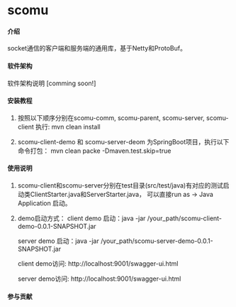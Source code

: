 # scomu

#### 介绍
socket通信的客户端和服务端的通用库，基于Netty和ProtoBuf。

#### 软件架构
软件架构说明
	[comming soon!]

#### 安装教程

1.  按照以下顺序分别在scomu-comm, scomu-parent, scomu-server, scomu-client 执行:
    mvn clean install 

2.  scomu-client-demo 和 scomu-server-deom 为SpringBoot项目，执行以下命令打包：
    mvn clean packe -Dmaven.test.skip=true


#### 使用说明

1.  scomu-client和scomu-server分别在test目录(src/test/java)有对应的测试启动类ClientStarter.java和ServerStarter.java，
    可以直接run as -> Java Application 启动。
	
2.  demo启动方式：
    client demo 启动：java -jar /your_path/scomu-client-demo-0.0.1-SNAPSHOT.jar

    server demo 启动：java -jar /your_path/scomu-server-demo-0.0.1-SNAPSHOT.jar

    client demo访问: http://localhost:9001/swagger-ui.html

    server demo访问: http://localhost:9001/swagger-ui.html


#### 参与贡献




